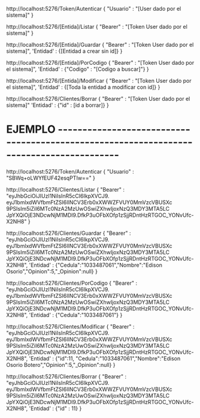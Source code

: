 http://localhost:5276/Token/Autenticar
{
    "Usuario" : "[User dado por el sistema]"
}

http://localhost:5276/[Entida]/Listar
{
"Bearer" : "[Token User dado por el sistema]"
}

http://localhost:5276/[Entida]/Guardar
{
    "Bearer" : "[Token User dado por el sistema]",
    'Entidad' : {[Entidad a crear sin id]}
}

http://localhost:5276/[Entida]/PorCodigo
{
    "Bearer" : "[Token User dado por el sistema]",
    'Entidad' : {"Codigo" : "[Codigo a buscar]"}
}

http://localhost:5276/[Entida]/Modificar
{
    "Bearer" : "[Token User dado por el sistema]",
    'Entidad' : {[Toda la entidad a modificar con id]}
} 

http://localhost:5276/Clientes/Borrar
{
    "Bearer" : "[Token User dado por el sistema]"
    'Entidad' : {"id" : [id a borrar]}
}

# EJEMPLO ----------------------------------------------------------------------------------------

http://localhost:5276/Token/Autenticar
{
    "Usuario" : "SBWq+oLWYfEUF42esqPTIw=="
}

http://localhost:5276/Clientes/Listar
{
"Bearer" : "eyJhbGciOiJIUzI1NiIsInR5cCI6IkpXVCJ9.
            eyJ1bmlxdWVfbmFtZSI6IlNCV3Erb0xXWWZFVUY0MmVzcVBUSXc
            9PSIsIm5iZiI6MTc0NzA2MzUwOSwiZXhwIjoxNzQ3MDY3MTA5LC
            JpYXQiOjE3NDcwNjM1MDl9.DfkP3uOFbXOfp1zSjjRDntHzRTGOC_YONvUfc-X2NH8"
}

http://localhost:5276/Clientes/Guardar
{
    "Bearer" : "eyJhbGciOiJIUzI1NiIsInR5cCI6IkpXVCJ9.
            eyJ1bmlxdWVfbmFtZSI6IlNCV3Erb0xXWWZFVUY0MmVzcVBUSXc
            9PSIsIm5iZiI6MTc0NzA2MzUwOSwiZXhwIjoxNzQ3MDY3MTA5LC
            JpYXQiOjE3NDcwNjM1MDl9.DfkP3uOFbXOfp1zSjjRDntHzRTGOC_YONvUfc-X2NH8",
    'Entidad' : {"Cedula":"1033487061","Nombre":"Edison Osorio","Opinion":5,"_Opinion":null}
}

http://localhost:5276/Clientes/PorCodigo
{
    "Bearer" : "eyJhbGciOiJIUzI1NiIsInR5cCI6IkpXVCJ9.
            eyJ1bmlxdWVfbmFtZSI6IlNCV3Erb0xXWWZFVUY0MmVzcVBUSXc
            9PSIsIm5iZiI6MTc0NzA2MzUwOSwiZXhwIjoxNzQ3MDY3MTA5LC
            JpYXQiOjE3NDcwNjM1MDl9.DfkP3uOFbXOfp1zSjjRDntHzRTGOC_YONvUfc-X2NH8",
    'Entidad' : {"Cedula":"1033487061"}
}

http://localhost:5276/Clientes/Modificar
{
    "Bearer" : "eyJhbGciOiJIUzI1NiIsInR5cCI6IkpXVCJ9.
            eyJ1bmlxdWVfbmFtZSI6IlNCV3Erb0xXWWZFVUY0MmVzcVBUSXc
            9PSIsIm5iZiI6MTc0NzA2MzUwOSwiZXhwIjoxNzQ3MDY3MTA5LC
            JpYXQiOjE3NDcwNjM1MDl9.DfkP3uOFbXOfp1zSjjRDntHzRTGOC_YONvUfc-X2NH8",
    'Entidad' : {"id":11, "Cedula":"1033487061","Nombre":"Edison Osorio Botero","Opinion":5,"_Opinion":null}
} 

http://localhost:5276/Clientes/Borrar
{
    "Bearer" : "eyJhbGciOiJIUzI1NiIsInR5cCI6IkpXVCJ9.
            eyJ1bmlxdWVfbmFtZSI6IlNCV3Erb0xXWWZFVUY0MmVzcVBUSXc
            9PSIsIm5iZiI6MTc0NzA2MzUwOSwiZXhwIjoxNzQ3MDY3MTA5LC
            JpYXQiOjE3NDcwNjM1MDl9.DfkP3uOFbXOfp1zSjjRDntHzRTGOC_YONvUfc-X2NH8",
    'Entidad' : {"id" : 11}
}
